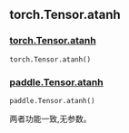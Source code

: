 ## torch.Tensor.atanh

### [torch.Tensor.atanh](https://pytorch.org/docs/1.13/generated/torch.Tensor.atanh.html#torch.Tensor.atanh)

```
torch.Tensor.atanh()
```

### [paddle.Tensor.atanh](https://www.paddlepaddle.org.cn/documentation/docs/zh/api/paddle/atanh_cn.html)

```
paddle.Tensor.atanh()
```

两者功能一致,无参数。



